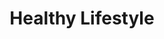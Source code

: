 ---
title: Healthy Lifestyle
description: Ideas for inspiration and expert opinions on healthy habits, healthy lifestyles and sports, selections of applications and gadgets. As well as materials on the daily routine and healthy lifestyle principles of famous CEOs and entrepreneurs, helping them achieve their goals in life and business.
---
